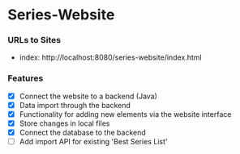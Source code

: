 # Series-Website
### URLs to Sites
- index: http://localhost:8080/series-website/index.html

### Features
- [x] Connect the website to a backend (Java)
- [x] Data import through the backend
- [x] Functionality for adding new elements via the website interface
- [x] Store changes in local files
- [x] Connect the database to the backend
- [ ] Add import API for existing 'Best Series List' 